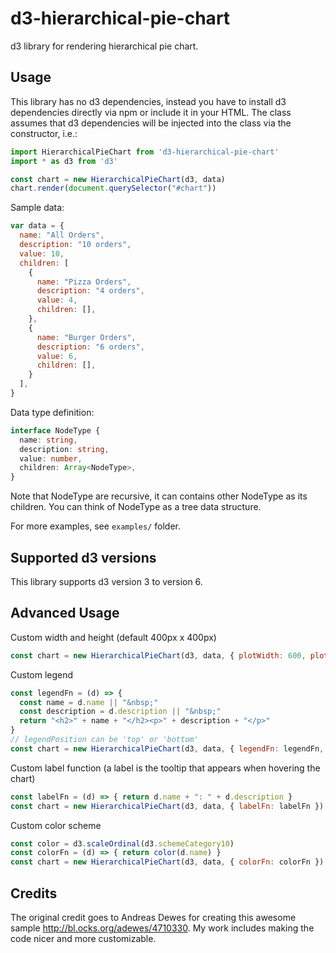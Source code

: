 d3-hierarchical-pie-chart
=========================

d3 library for rendering hierarchical pie chart.

## Usage

This library has no d3 dependencies, instead you have to install d3 
dependencies directly via npm or include it in your HTML. The class assumes
that d3 dependencies will be injected into the class via the constructor, i.e.:

```javascript
import HierarchicalPieChart from 'd3-hierarchical-pie-chart'
import * as d3 from 'd3'

const chart = new HierarchicalPieChart(d3, data)
chart.render(document.querySelector("#chart"))
```

Sample data:

```javascript
var data = {
  name: "All Orders",
  description: "10 orders",
  value: 10,
  children: [
    {
      name: "Pizza Orders",
      description: "4 orders",
      value: 4,
      children: [],
    },
    {
      name: "Burger Orders",
      description: "6 orders",
      value: 6,
      children: [],
    }
  ],
}
```

Data type definition:

```typescript
interface NodeType {
  name: string,
  description: string,
  value: number,
  children: Array<NodeType>,
}
```

Note that NodeType are recursive, it can contains other NodeType as its 
children. You can think of NodeType as a tree data structure.

For more examples, see `examples/` folder.

## Supported d3 versions

This library supports d3 version 3 to version 6.

## Advanced Usage

Custom width and height (default 400px x 400px)

```javascript
const chart = new HierarchicalPieChart(d3, data, { plotWidth: 600, plotHeight: 600})
```

Custom legend

```javascript
const legendFn = (d) => {
  const name = d.name || "&nbsp;"
  const description = d.description || "&nbsp;"
  return "<h2>" + name + "</h2><p>" + description + "</p>"
}
// legendPosition can be 'top' or 'bottom'
const chart = new HierarchicalPieChart(d3, data, { legendFn: legendFn, legendPosition: 'top' })
```

Custom label function (a label is the tooltip that appears when hovering the chart)

```javascript
const labelFn = (d) => { return d.name + ": " + d.description }
const chart = new HierarchicalPieChart(d3, data, { labelFn: labelFn })
```

Custom color scheme

```javascript
const color = d3.scaleOrdinal(d3.schemeCategory10)
const colorFn = (d) => { return color(d.name) }
const chart = new HierarchicalPieChart(d3, data, { colorFn: colorFn })
```

## Credits

The original credit goes to Andreas Dewes for creating this awesome sample
http://bl.ocks.org/adewes/4710330. My work includes making the code nicer
and more customizable.

